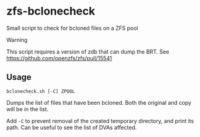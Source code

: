 # zfs-bclonecheck
Small script to check for bcloned files on a ZFS pool

> [!WARNING]
> This script requires a version of zdb that can dump the BRT. See https://github.com/openzfs/zfs/pull/15541

## Usage

```
bclonecheck.sh [-C] ZPOOL
```

Dumps the list of files that have been bcloned. Both the original and copy will be in the list.

Add `-C` to prevent removal of the created temporary directory, and print its path. Can be useful to see the list of DVAs affected.

